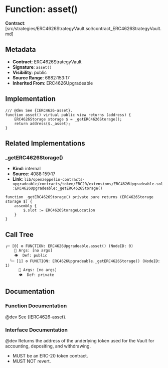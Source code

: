 # Function: asset()

**Contract**: [src/strategies/ERC4626StrategyVault.sol/contract_ERC4626StrategyVault.md]

## Metadata

- **Contract**: ERC4626StrategyVault
- **Signature**: `asset()`
- **Visibility**: public
- **Source Range**: 6882:153:17
- **Inherited From**: ERC4626Upgradeable

## Implementation

```solidity
/// @dev See {IERC4626-asset}. 
function asset() virtual public view returns (address) {
    ERC4626Storage storage $ = _getERC4626Storage();
    return address($._asset);
}
```

## Related Implementations

### _getERC4626Storage()

- **Kind**: internal
- **Source**: 4088:159:17
- **Link**: `lib/openzeppelin-contracts-upgradeable/contracts/token/ERC20/extensions/ERC4626Upgradeable.sol:ERC4626Upgradeable:_getERC4626Storage()`

```solidity
function _getERC4626Storage() private pure returns (ERC4626Storage storage $) {
    assembly {
        $.slot := ERC4626StorageLocation
    }
}
```

## Call Tree

```
┌─ [0] ⚙️ FUNCTION: ERC4626Upgradeable.asset() (NodeID: 0)
    💬 Args: [no args]
    👁️  Def: public
  └─ [1] ⚙️ FUNCTION: ERC4626Upgradeable._getERC4626Storage() (NodeID: 1)
      💬 Args: [no args]
      👁️  Def: private
```

## Documentation

### Function Documentation

@dev See {IERC4626-asset}. 

### Interface Documentation

 @dev Returns the address of the underlying token used for the Vault for accounting, depositing, and withdrawing.
 - MUST be an ERC-20 token contract.
 - MUST NOT revert.
